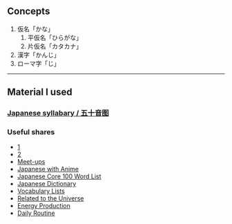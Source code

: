 ## Concepts
1. 仮名「かな」
   1. 平仮名「ひらがな」
   2. 片仮名「カタカナ」
2. 漢字「かんじ」
3. ローマ字「じ」

---
## Material I used
### [Japanese syllabary / 五十音图](https://www.bilibili.com/video/BV1BC4y1h7wt?p=2)
### Useful shares
- [1](https://www.douban.com/group/topic/34804479/)
- [2](https://www.jianshu.com/p/40cbe6a079b3)
- [Meet-ups](https://www.meetup.com/ohanasi-kagawa-dallas/events/286503783/)
- [Japanese with Anime](https://www.japanesewithanime.com/)
- [Japanese Core 100 Word List](https://www.japanesepod101.com/japanese-word-lists/?coreX=100&src=lp_wotd)
- [Japanese Dictionary](https://www.japanesepod101.com/japanese-dictionary/?src=lp_wotd)
- [Vocabulary Lists](https://www.japanesepod101.com/japanese-vocabulary-lists/?src=lp_wotd)
- [Related to the Universe](https://www.japanesepod101.com/japanese-vocabulary-lists/astrophysics-mapping-the-universe)
- [Energy Production](https://www.japanesepod101.com/japanese-vocabulary-lists/energy-production-common-terms)
- [Daily Routine](https://www.japanesepod101.com/japanese-vocabulary-lists/daily-routines)
